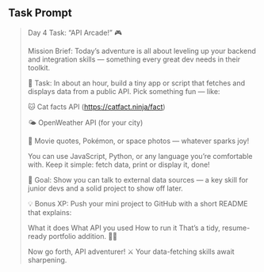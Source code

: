 
## Task Prompt 

> Day 4 Task: “API Arcade!” 🎮
>
> Mission Brief:
> Today’s adventure is all about leveling up your backend and integration skills — something every great dev needs in their toolkit.
> 
> 🧭 Task:
> In about an hour, build a tiny app or script that fetches and displays data from a public API.
> Pick something fun — like:
> 
> 🐱 Cat facts API (https://catfact.ninja/fact)
> 
> 🌤️ OpenWeather API (for your city)
> 
> 🎥 Movie quotes, Pokémon, or space photos — whatever sparks joy!
> 
> You can use JavaScript, Python, or any language you’re comfortable with. Keep it simple: fetch data, print or display it, done!
> 
> 🎯 Goal:
> Show you can talk to external data sources — a key skill for junior devs and a solid project to show off later.
> 
> 💡 Bonus XP:
> Push your mini project to GitHub with a short README that explains:
> 
> What it does
> What API you used
> How to run it
> That’s a tidy, resume-ready portfolio addition. 🧠💼
> 
> Now go forth, API adventurer! ⚔️ Your data-fetching skills await sharpening.